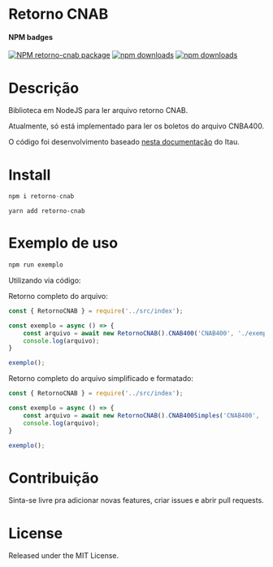 # Retorno CNAB

  
#### NPM badges

<!-- [START badges] -->
[![NPM retorno-cnab package](https://img.shields.io/npm/v/retorno-cnab.svg)](https://npmjs.org/package/retorno-cnab)
[![npm downloads](https://img.shields.io/npm/dm/retorno-cnab.svg?maxAge=604800)](https://npm-stat.com/charts.html?package=retorno-cnab&from=2017-01-1)
[![npm downloads](https://img.shields.io/npm/dt/retorno-cnab.svg?maxAge=604800)](https://npm-stat.com/charts.html?package=retorno-cnab&from=2017-01-1)
<!-- [END badges] -->

# Descrição

Biblioteca em NodeJS para ler arquivo retorno CNAB.

Atualmente, só está implementado para ler os boletos do arquivo CNBA400.

O código foi desenvolvimento baseado [nesta documentação](https://download.itau.com.br/bankline/layout_cobranca_400bytes_cnab_itau.pdf) do Itau.

# Install

```javascript
npm i retorno-cnab
```

```javacript
yarn add retorno-cnab
```

# Exemplo de uso

```javascript
npm run exemplo
```
Utilizando via código:

Retorno completo do arquivo:
```javascript
const { RetornoCNAB } = require('../src/index');

const exemplo = async () => {
    const arquivo = await new RetornoCNAB().CNAB400('CNAB400', './exemplo');
    console.log(arquivo);
}

exemplo();
```

Retorno completo do arquivo simplificado e formatado:
```javascript
const { RetornoCNAB } = require('../src/index');

const exemplo = async () => {
    const arquivo = await new RetornoCNAB().CNAB400Simples('CNAB400', './exemplo');
    console.log(arquivo);
}

exemplo();
```

# Contribuição

Sinta-se livre pra adicionar novas features, criar issues e abrir pull requests.

# License
Released under the MIT License.